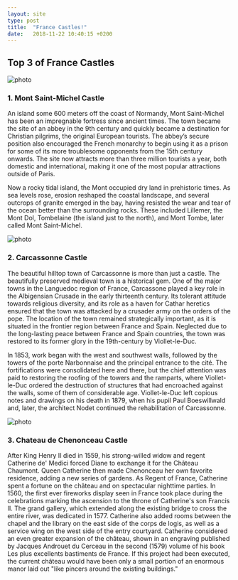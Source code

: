 ```yaml
---
layout: site
type: post
title:  "France Castles!"
date:   2018-11-22 10:40:15 +0200
---
```

<section class="post-france">
    <div class="france-castles">
        <h2>Top 3 of France Castles</h2>
        <article class="bamburgh">
            <img src="{{ site.baseurl }}../assets/France Castles/montSaintMichel2.jpg" alt="photo">
            <h3>1. Mont Saint-Michel Castle</h3>
            <p>An island some 600 meters off the coast of Normandy, Mont Saint-Michel has been an impregnable fortress since ancient times. The town became the site of an abbey in the 9th century and quickly became a destination for Christian pilgrims, the original European tourists. The abbey’s secure position also encouraged the French monarchy to begin using it as a prison for some of its more troublesome opponents from the 15th century onwards. The site now attracts more than three million tourists a year, both domestic and international, making it one of the most popular attractions outside of Paris.</p>
            <p>Now a rocky tidal island, the Mont occupied dry land in prehistoric times. As sea levels rose, erosion reshaped the coastal landscape, and several outcrops of granite emerged in the bay, having resisted the wear and tear of the ocean better than the surrounding rocks. These included Lillemer, the Mont Dol, Tombelaine (the island just to the north), and Mont Tombe, later called Mont Saint-Michel.</p>
        </article>
        <article class="carcassonne">
            <img src="{{ site.baseurl }}../assets/France Castles/Carcassonne.jpg" alt="photo">
            <h3>2. Carcassonne Castle</h3>
            <p>The beautiful hilltop town of Carcassonne is more than just a castle. The beautifully preserved medieval town is a historical gem. One of the major towns in the Languedoc region of France, Carcassone played a key role in the Albigensian Crusade in the early thirteenth century. Its tolerant attitude towards religious diversity, and its role as a haven for Cathar heretics ensured that the town was attacked by a crusader army on the orders of the pope. The location of the town remained strategically important, as it is situated in the frontier region between France and Spain. Neglected due to the long-lasting peace between France and Spain countries, the town was restored to its former glory in the 19th-century by Viollet-le-Duc.</p>
            <p>In 1853, work began with the west and southwest walls, followed by the towers of the porte Narbonnaise and the principal entrance to the cité. The fortifications were consolidated here and there, but the chief attention was paid to restoring the roofing of the towers and the ramparts, where Viollet-le-Duc ordered the destruction of structures that had encroached against the walls, some of them of considerable age. Viollet-le-Duc left copious notes and drawings on his death in 1879, when his pupil Paul Boeswillwald and, later, the architect Nodet continued the rehabilitation of Carcassonne.</p>
        </article>
        <article class="chenonceau">
            <img src="{{ site.baseurl }}../assets/France Castles/Chenonceau.jpg" alt="photo">
            <h3>3. Chateau de Chenonceau Castle</h3>
            <p>After King Henry II died in 1559, his strong-willed widow and regent Catherine de' Medici forced Diane to exchange it for the Château Chaumont. Queen Catherine then made Chenonceau her own favorite residence, adding a new series of gardens. As Regent of France, Catherine spent a fortune on the château and on spectacular nighttime parties. In 1560, the first ever fireworks display seen in France took place during the celebrations marking the ascension to the throne of Catherine's son Francis II. The grand gallery, which extended along the existing bridge to cross the entire river, was dedicated in 1577. Catherine also added rooms between the chapel and the library on the east side of the corps de logis, as well as a service wing on the west side of the entry courtyard. Catherine considered an even greater expansion of the château, shown in an engraving published by Jacques Androuet du Cerceau in the second (1579) volume of his book Les plus excellents bastiments de France. If this project had been executed, the current château would have been only a small portion of an enormous manor laid out "like pincers around the existing buildings."</p>
        </article>
    </div>
</section>
